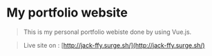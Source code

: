 # My portfolio website

> This is my personal portfolio webiste done by using Vue.js.

> Live site on : [http://jack-ffy.surge.sh/](http://jack-ffy.surge.sh/)
